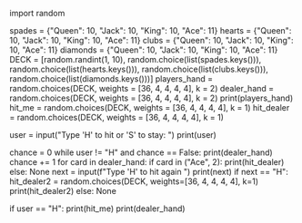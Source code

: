 import random

spades = {"Queen": 10, "Jack": 10, "King": 10, "Ace": 11}
hearts = {"Queen": 10, "Jack": 10, "King": 10, "Ace": 11}
clubs = {"Queen": 10, "Jack": 10, "King": 10, "Ace": 11}
diamonds = {"Queen": 10, "Jack": 10, "King": 10, "Ace": 11}
DECK = [random.randint(1, 10), random.choice(list(spades.keys())), random.choice(list(hearts.keys())), random.choice(list(clubs.keys())), random.choice(list(diamonds.keys()))]
players_hand = random.choices(DECK, weights = [36, 4, 4, 4, 4], k = 2)
dealer_hand = random.choices(DECK, weights = [36, 4, 4, 4, 4], k = 2)
print(players_hand)
hit_me = random.choices(DECK, weights = [36, 4, 4, 4, 4], k = 1)
hit_dealer = random.choices(DECK, weights = [36, 4, 4, 4, 4], k = 1)

user = input("Type 'H' to hit or 'S' to stay: ")
print(user)

chance = 0
while user != "H" and chance == False:
    print(dealer_hand)
    chance += 1
    for card in dealer_hand:
        if card in ("Ace", 2):
            print(hit_dealer)
        else: None
    next = input(f"Type 'H' to hit again ")
    print(next)
    if next == "H":
        hit_dealer2 = random.choices(DECK, weights=[36, 4, 4, 4, 4], k=1)
        print(hit_dealer2)
    else:
        None

if user == "H":
    print(hit_me)
    print(dealer_hand)
